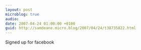 ```yaml
---
layout: post
microblog: true
audio: 
date: 2007-04-24 01:00:00 +0100
guid: http://samdeane.micro.blog/2007/04/24/t38735822.html
---
```

Signed up for facebook

